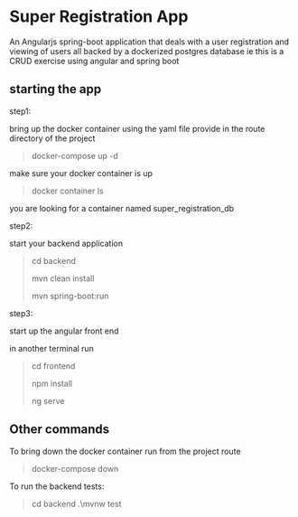 # Super Registration App
An Angularjs spring-boot application that deals with a user registration and viewing of users all backed by a dockerized postgres database ie this is a CRUD exercise using angular and spring boot

## starting the app

step1:

bring up the docker container using the yaml file provide in the route directory of the project
> docker-compose up -d

make sure your docker container is up
>docker container ls

you are looking for a container named super_registration_db

step2:

start your backend application

>cd backend
>
>mvn clean install
>
>mvn spring-boot:run

step3:

start up the angular front end

in another terminal run

>cd frontend
>
>npm install
>
>ng serve

## Other commands

To bring down the docker container run from the project route

>docker-compose down

To run the backend tests:

> cd backend
> .\mvnw test